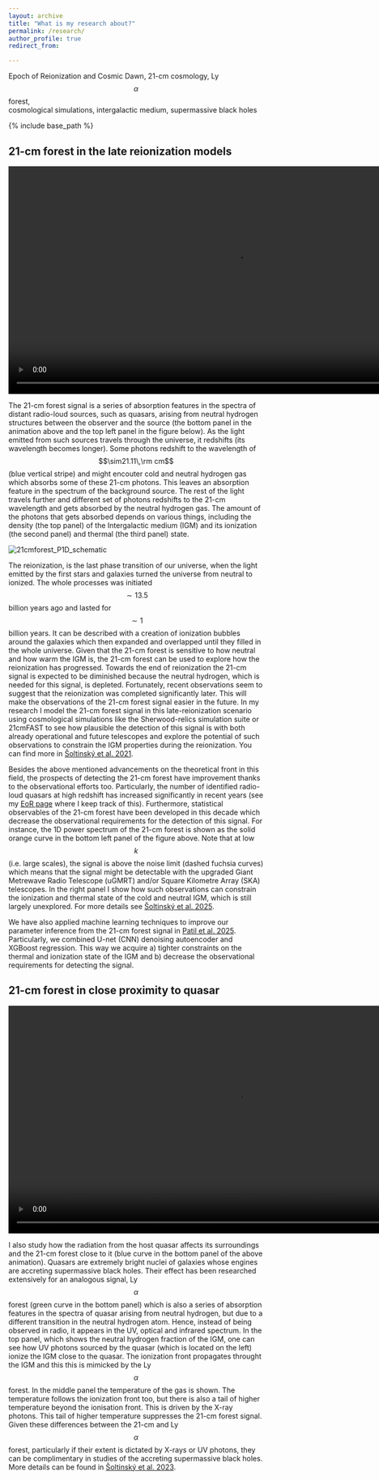 ```yaml
---
layout: archive
title: "What is my research about?"
permalink: /research/
author_profile: true
redirect_from:

---
```


Epoch of Reionization and Cosmic Dawn, 21-cm cosmology, Ly$$\alpha$$ forest,  <br/>
cosmological simulations, intergalactic medium, supermassive black holes

{% include base_path %}

## 21-cm forest in the late reionization models

<video width="900" height="450" controls loop="" muted="" autoplay="">
  <source src="https://github.com/tomassoltinsky/tomassoltinsky.github.io/raw/master/images/21-cm_animation.mp4">
</video>

The 21-cm forest signal is a series of absorption features in the spectra of distant radio-loud sources, such as quasars, arising from neutral hydrogen structures between the observer and the source (the bottom panel in the animation above and the top left panel in the figure below). As the light emitted from such sources travels through the universe, it redshifts (its wavelength becomes longer). Some photons redshift to the wavelength of $$\sim21.11\,\rm cm$$ (blue vertical stripe) and might encouter cold and neutral hydrogen gas which absorbs some of these 21-cm photons. This leaves an absorption feature in the spectrum of the background source. The rest of the light travels further and different set of photons redshifts to the 21-cm wavelength and gets absorbed by the neutral hydrogen gas. The amount of the photons that gets absorbed depends on various things, including the density (the top panel) of the Intergalactic medium (IGM) and its ionization (the second panel) and thermal (the third panel) state.

![21cmforest_P1D_schematic](/images/21cmforest_P1D_schematic.png)

The reionization, is the last phase transition of our universe, when the light emitted by the first stars and galaxies turned the universe from neutral to ionized. The whole processes was initiated $$\sim13.5$$ billion years ago and lasted for $$\sim1$$ billion years. It can be described with a creation of ionization bubbles around the galaxies which then expanded and overlapped until they filled in the whole universe. Given that the 21-cm forest is sensitive to how neutral and how warm the IGM is, the 21-cm forest can be used to explore how the reionization has progressed. Towards the end of reionization the 21-cm signal is expected to be diminished because the neutral hydrogen, which is needed for this signal, is depleted. Fortunately, recent observations seem to suggest that the reionization was completed significantly later. This will make the observations of the 21-cm forest signal easier in the future. In my research I model the 21-cm forest signal in this late-reionization scenario using cosmological simulations like the Sherwood-relics simulation suite or 21cmFAST to see how plausible the detection of this signal is with both already operational and future telescopes and explore the potential of such observations to constrain the IGM properties during the reionization. You can find more in [Šoltinský et al. 2021](https://tomassoltinsky.github.io//publication/Soltinsky_2021_file).

Besides the above mentioned advancements on the theoretical front in this field, the prospects of detecting the 21-cm forest have improvement thanks to the observational efforts too. Particularly, the number of identified radio-loud quasars at high redshift has increased significantly in recent years (see my [EoR page](https://tomassoltinsky.github.io//eor/) where I keep track of this). Furthermore, statistical observables of the 21-cm forest have been developed in this decade which decrease the observational requirements for the detection of this signal. For instance, the 1D power spectrum of the 21-cm forest is shown as the solid orange curve in the bottom left panel of the figure above. Note that at low $$k$$ (i.e. large scales), the signal is above the noise limit (dashed fuchsia curves) which means that the signal might be detectable with the upgraded Giant Metrewave Radio Telescope (uGMRT) and/or Square Kilometre Array (SKA) telescopes. In the right panel I show how such observations can constrain the ionization and thermal state of the cold and neutral IGM, which is still largely unexplored. For more details see [Šoltinský et al. 2025](https://tomassoltinsky.github.io//publication/Soltinsky_2025_file).

We have also applied machine learning techniques to improve our parameter inference from the 21-cm forest signal in [Patil et al. 2025](https://tomassoltinsky.github.io//publication/Patil_2025_file). Particularly, we combined U-net (CNN) denoising autoencoder and XGBoost regression. This way we acquire a) tighter constraints on the thermal and ionization state of the IGM and b) decrease the observational requirements for detecting the signal.

## 21-cm forest in close proximity to quasar

<video width="900" height="450" controls loop="" muted="" autoplay="">
  <source src="https://github.com/tomassoltinsky/tomassoltinsky.github.io/raw/master/images/near-zones.mp4">
</video>

I also study how the radiation from the host quasar affects its surroundings and the 21-cm forest close to it (blue curve in the bottom panel of the above animation). Quasars are extremely bright nuclei of galaxies whose engines are accreting supermassive black holes. Their effect has been researched extensively for an analogous signal, Ly$$\alpha$$ forest (green curve in the bottom panel) which is also a series of absorption features in the spectra of quasar arising from neutral hydrogen, but due to a different transition in the neutral hydrogen atom. Hence, instead of being observed in radio, it appears in the UV, optical and infrared spectrum. In the top panel, which shows the neutral hydrogen fraction of the IGM, one can see how UV photons sourced by the quasar (which is located on the left) ionize the IGM close to the quasar. The ionization front propagates throught the IGM and this this is mimicked by the Ly$$\alpha$$ forest. In the middle panel the temperature of the gas is shown. The temperature follows the ionization front too, but there is also a tail of higher temperature beyond the ionisation front. This is driven by the X-ray photons. This tail of higher temperature suppresses the 21-cm forest signal. Given these differences between the 21-cm and Ly$$\alpha$$ forest, particularly if their extent is dictated by X-rays or UV photons, they can be complimentary in studies of the accreting supermassive black holes. More details can be found in [Šoltinský et al. 2023](https://tomassoltinsky.github.io//publication/Soltinsky_2023_file).
